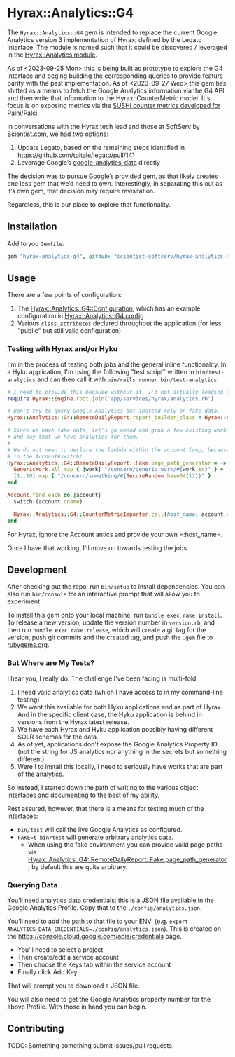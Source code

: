# Hyrax::Analytics::G4

The `Hyrax::Analytics::G4` gem is intended to replace the current Google Analytics version 3 implementation of Hyrax; defined by the Legato interface.  The module is named such that it could be discovered / leveraged in the [Hyrax::Analytics module](https://github.com/samvera/hyrax/blob/f14958e665535be2696dc1cdf9e205d6fc54e668/app/services/hyrax/analytics.rb).

As of <2023-09-25 Mon> this is being built as prototype to explore the G4 interface and beging building the corresponding queries to provide feature parity with the past implementation.  As of <2023-09-27 Wed> this gem has shifted as a means to fetch the Google Analytics information via the G4 API and then write that information to the Hyrax::CounterMetric model.  It's focus is on exposing metrics via the [SUSHI counter metrics developed for Palni/Palci](https://github.com/scientist-softserv/palni-palci/blob/6e8793dacd37759ef2166aa3854c1c6b169ae78e/app/models/sushi.rb).

In conversations with the Hyrax tech lead and those at SoftServ by Scientist.com, we had two options:

1. Update Legato, based on the remaining steps identified in https://github.com/tpitale/legato/pull/141
2. Leverage Google’s [google-analytics-data](https://rubygems.org/gems/google-analytics-data) directly

The decision was to pursue Google’s provided gem, as that likely creates one less gem that we’d need to own.  Interestingly, in separating this out as it’s own gem, that decision may require revisitation.

Regardless, this is our place to explore that functionality.

## Installation

Add to you `Gemfile`:

```ruby
gem "hyrax-analytics-g4", github: "scientist-softserv/hyrax-analytics-g4"
```


## Usage

There are a few points of configuration:

1. The [Hyrax::Analytics::G4::Configuration](./lib/hyrax/analytics/g4/configuration.rb), which has an example configuration in [Hyrax::Analytics::G4.config](./lib/hyrax/analytics/g4.rb)
2. Various `class_attributes` declared throughout the application (for less "public" but still valid configuration)

### Testing with Hyrax and/or Hyku

I'm in the process of testing both jobs and the general inline functionality.  In a Hyku application, I'm using the following "test script" written in `bin/test-analytics` and can then call it with `bin/rails runner bin/test-analytics`:

```ruby
# I need to provide this because without it, I'm not actually loading the parser.
require Hyrax::Engine.root.join('app/services/hyrax/analytics.rb')

# Don't try to query Google Analytics but instead rely on fake data.
Hyrax::Analytics::G4::RemoteDailyReport.report_builder_class = Hyrax::Analytics::G4::RemoteDailyReport::Fake

# Since we have fake data, let's go ahead and grab a few existing works and a few non-existing works
# and say that we have analytics for them.
#
# We do not need to declare the lambda within the account loop, because that *should* be handled
# in the Account#switch!
Hyrax::Analytics::G4::RemoteDailyReport::Fake.page_path_generator = -> do
  GenericWork.all.map { |work| "/concern/generic_work/#{work.id}" } +
  (1..10).map { "/concern/something/#{SecureRandom.base64(12)}" }
end

Account.find_each do |account|
  switch!(account.cname)

  Hyrax::Analytics::G4::CounterMetricImporter.call(host_name: account.cname, property: '1234', credentials: nil, start_date: 8.days.ago.to_date)
end
```

For Hyrax, ignore the Account antics and provide your own =:host_name=.

Once I have that working, I'll move on towards testing the jobs.

## Development

After checking out the repo, run `bin/setup` to install dependencies. You can also run `bin/console` for an interactive prompt that will allow you to experiment.

To install this gem onto your local machine, run `bundle exec rake install`. To release a new version, update the version number in `version.rb`, and then run `bundle exec rake release`, which will create a git tag for the version, push git commits and the created tag, and push the `.gem` file to [rubygems.org](https://rubygems.org).

### But Where are My Tests?

I hear you, I really do.  The challenge I've been facing is multi-fold:

1. I need valid analytics data (which I have access to in my command-line testing)
2. We want this available for both Hyku applications and as part of Hyrax.  And in the specific client case, the Hyku application is behind in versions from the Hyrax latest release.
3. We have each Hyrax and Hyku application possibly having different SOLR schemas for the data.
4. As of yet, applications don't expose the Google Analytics Property ID (not the string for JS analytics nor anything in the secrets but something different).
5. Were I to install this locally, I need to seriously have works that are part of the analytics.

So instead, I started down the path of writing to the various object interfaces and documenting to the best of my ability.

Rest assured, however, that there is a means for testing much of the interfaces:

- `bin/test` will call the live Google Analytics as configured.
- `FAKE=t bin/test` will generate arbitrary analytics data.
  - When using the fake environment you can provide valid page paths via [Hyrax::Analytics::G4::RemoteDailyReport::Fake.page_path_generator](./lib/hyrax/analytics/g4/remote_daily_report.rb); by default this are quite arbitrary.

### Querying Data

You’ll need analytics data credentials; this is a JSON file available in the Google Analytics Profile.  Copy that to the `./config/analytics.json`.

You’ll need to add the path to that file to your ENV: (e.g. `export ANALYTICS_DATA_CREDENTIALS=./config/analytics.json`).  This is created on the https://console.cloud.google.com/apis/credentials page.

- You’ll need to select a project
- Then create/edit a service account
- Then choose the Keys tab within the service account
- Finally click Add Key

That will prompt you to download a JSON file.

You will also need to get the Google Analytics property number for the above Profile.  With those in hand you can begin.



## Contributing

TODO: Something something submit issues/pull requests.
